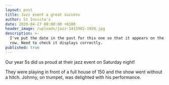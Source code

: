 ```yaml
---
layout: post
title: Jazz event a great success
author: St Invicta's
date: 2020-04-27 00:00:00 +0100
header_image: /uploads/jazz-1415982-1920.jpg
description: >-
  I've put the date in the past for this one so that it appears on the second
  row. Need to check it displays correctly.
published: true
---
```


Our year 5s did us proud at their jazz event on Saturday night\!

They were playing in front of a full house of 150 and the show went without a hitch. Johnny, on trumpet, was delighted with his performance.